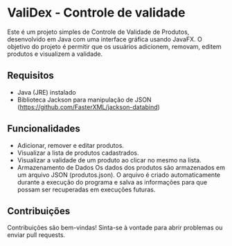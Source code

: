 # ValiDex - Controle de validade

Este é um projeto simples de Controle de Validade de Produtos, desenvolvido em Java com uma interface gráfica usando JavaFX. O objetivo do projeto é permitir que os usuários adicionem, removam, editem produtos e visualizem a validade.

## Requisitos

- Java (JRE) instalado
- Biblioteca Jackson para manipulação de JSON (https://github.com/FasterXML/jackson-databind)

## Funcionalidades
- Adicionar, remover e editar produtos.
- Visualizar a lista de produtos cadastrados.
- Visualizar a validade de um produto ao clicar no mesmo na lista.
- Armazenamento de Dados
Os dados dos produtos são armazenados em um arquivo JSON (produtos.json). O arquivo é criado automaticamente durante a execução do programa e salva as informações para que possam ser recuperadas em execuções futuras.

## Contribuições
Contribuições são bem-vindas! Sinta-se à vontade para abrir problemas ou enviar pull requests.
